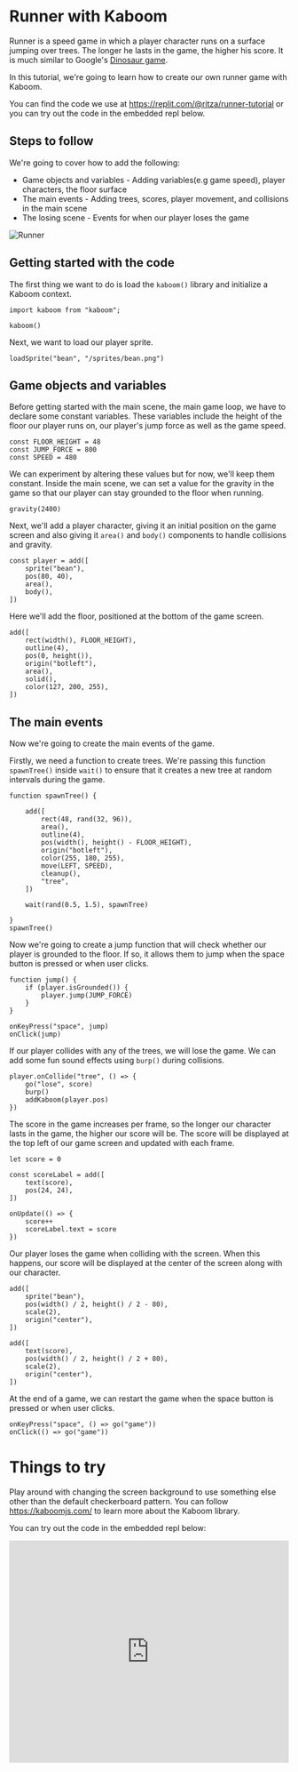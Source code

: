 # Runner with Kaboom

Runner is a speed game in which a player character runs on a surface jumping over trees. The longer he lasts in the game, the higher his score. It is much similar to Google's [Dinosaur game](https://elgoog.im/t-rex/).

In this tutorial, we're going to learn how to create our own runner game with Kaboom.

You can find the code we use at https://replit.com/@ritza/runner-tutorial or you can try out the code in the embedded repl below.

## Steps to follow

We're going to cover how to add the following:

- Game objects and variables - Adding variables(e.g game speed), player characters, the floor surface
- The main events -  Adding trees, scores, player movement, and collisions in the main scene
- The losing scene - Events for when our player loses the game

![Runner](https://raw.githubusercontent.com/ritza-co/kaboom/kaboom-concept-tutorials/assets/screenshots/runner.png)

## Getting started with the code

The first thing we want to do is load the `kaboom()` library and initialize a Kaboom context. 

```
import kaboom from "kaboom";

kaboom()
```

Next, we want to load our player sprite.

```
loadSprite("bean", "/sprites/bean.png")
```

## Game objects and variables

Before getting started with the main scene, the main game loop, we have to declare some constant variables. These variables include the height of the floor our player runs on, our player's jump force as well as the game speed.

```
const FLOOR_HEIGHT = 48
const JUMP_FORCE = 800
const SPEED = 480
```

We can experiment by altering these values but for now, we'll keep them constant. Inside the main scene, we can set a value for the gravity in the game so that our player can stay grounded to the floor when running.

```
gravity(2400)
```

Next, we'll add a player character, giving it an initial position on the game screen and also giving it `area()` and `body()` components to handle collisions and gravity.

```
const player = add([
	sprite("bean"),
	pos(80, 40),
	area(),
	body(),
])
```

Here we'll add the floor, positioned at the bottom of the game screen.

```
add([
	rect(width(), FLOOR_HEIGHT),
	outline(4),
	pos(0, height()),
	origin("botleft"),
	area(),
	solid(),
	color(127, 200, 255),
])
```

## The main events

Now we're going to create the main events of the game.

Firstly, we need a function to create trees. We're passing this function `spawnTree()` inside `wait()` to ensure that it creates a new tree at random intervals during the game.

```
function spawnTree() {

	add([
		rect(48, rand(32, 96)),
		area(),
		outline(4),
		pos(width(), height() - FLOOR_HEIGHT),
		origin("botleft"),
		color(255, 180, 255),
		move(LEFT, SPEED),
		cleanup(),
		"tree",
	])

	wait(rand(0.5, 1.5), spawnTree)

}
spawnTree()
```

Now we're going to create a jump function that will check whether our player is grounded to the floor. If so, it allows them to jump when the space button is pressed or when user clicks.


```
function jump() {
	if (player.isGrounded()) {
		player.jump(JUMP_FORCE)
	}
}

onKeyPress("space", jump)
onClick(jump)

```

If our player collides with any of the trees, we will lose the game. We can add some fun sound effects using `burp()` during collisions.

```
player.onCollide("tree", () => {
	go("lose", score)
	burp()
	addKaboom(player.pos)
})
```

The score in the game increases per frame, so the longer our character lasts in the game, the higher our score will be. The score will be displayed at the top left of our game screen and updated with each frame.

```
let score = 0

const scoreLabel = add([
	text(score),
	pos(24, 24),
])

onUpdate(() => {
	score++
	scoreLabel.text = score
})
```

Our player loses the game when colliding with the screen. When this happens, our score will be displayed at the center of the screen along with our character.

```
add([
	sprite("bean"),
	pos(width() / 2, height() / 2 - 80),
	scale(2),
	origin("center"),
])

add([
	text(score),
	pos(width() / 2, height() / 2 + 80),
	scale(2),
	origin("center"),
])
```

At the end of a game, we can restart the game when the space button is pressed or when user clicks.

```
onKeyPress("space", () => go("game"))
onClick(() => go("game"))
```

# Things to try

Play around with changing the screen background to use something else other than the default checkerboard pattern. You can follow https://kaboomjs.com/ to learn more about the Kaboom library. 

You can try out the code in the embedded repl below:

<iframe height="400px" width="100%" src="https://replit.com/@ritza/runner-tutorial?embed=true" scrolling="no" frameborder="no" allowtransparency="true" allowfullscreen="true" sandbox="allow-forms allow-pointer-lock allow-popups allow-same-origin allow-scripts allow-modals"></iframe>
